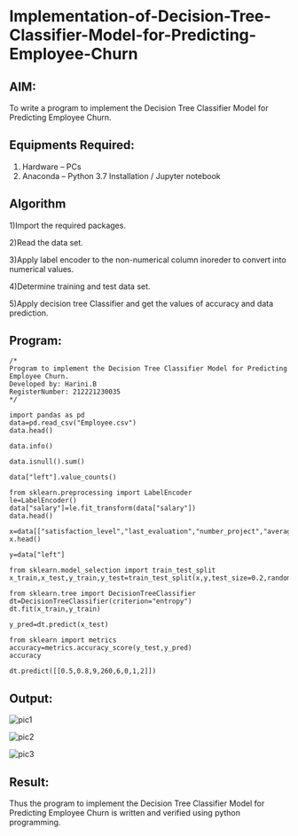 # Implementation-of-Decision-Tree-Classifier-Model-for-Predicting-Employee-Churn

## AIM:
To write a program to implement the Decision Tree Classifier Model for Predicting Employee Churn.

## Equipments Required:
1. Hardware – PCs
2. Anaconda – Python 3.7 Installation / Jupyter notebook

## Algorithm
1)Import the required packages. 

2)Read the data set. 

3)Apply label encoder to the non-numerical column inoreder to convert into numerical values. 

4)Determine training and test data set. 

5)Apply decision tree Classifier and get the values of accuracy and data prediction.

## Program:
```
/*
Program to implement the Decision Tree Classifier Model for Predicting Employee Churn.
Developed by: Harini.B
RegisterNumber: 212221230035
*/
```

```
import pandas as pd
data=pd.read_csv("Employee.csv")
data.head()

data.info()

data.isnull().sum()

data["left"].value_counts()

from sklearn.preprocessing import LabelEncoder
le=LabelEncoder()
data["salary"]=le.fit_transform(data["salary"])
data.head()

x=data[["satisfaction_level","last_evaluation","number_project","average_montly_hours","time_spend_company","Work_accident","promotion_last_5years","salary"]]
x.head()

y=data["left"]

from sklearn.model_selection import train_test_split
x_train,x_test,y_train,y_test=train_test_split(x,y,test_size=0.2,random_state=100)

from sklearn.tree import DecisionTreeClassifier
dt=DecisionTreeClassifier(criterion="entropy")
dt.fit(x_train,y_train)

y_pred=dt.predict(x_test)

from sklearn import metrics
accuracy=metrics.accuracy_score(y_test,y_pred)
accuracy

dt.predict([[0.5,0.8,9,260,6,0,1,2]])
```

## Output:
![pic1](https://github.com/HariniBaskar/Implementation-of-Decision-Tree-Classifier-Model-for-Predicting-Employee-Churn/assets/93427253/696b9b18-3f3e-4029-ad12-e80aafc2f35a)

![pic2](https://github.com/HariniBaskar/Implementation-of-Decision-Tree-Classifier-Model-for-Predicting-Employee-Churn/assets/93427253/dcb30ea3-6aa8-4cd1-9d46-84d245fe7d8f)

![pic3](https://github.com/HariniBaskar/Implementation-of-Decision-Tree-Classifier-Model-for-Predicting-Employee-Churn/assets/93427253/51d013f2-16fd-4a49-b023-0e9ee61f0256)

## Result:
Thus the program to implement the  Decision Tree Classifier Model for Predicting Employee Churn is written and verified using python programming.
